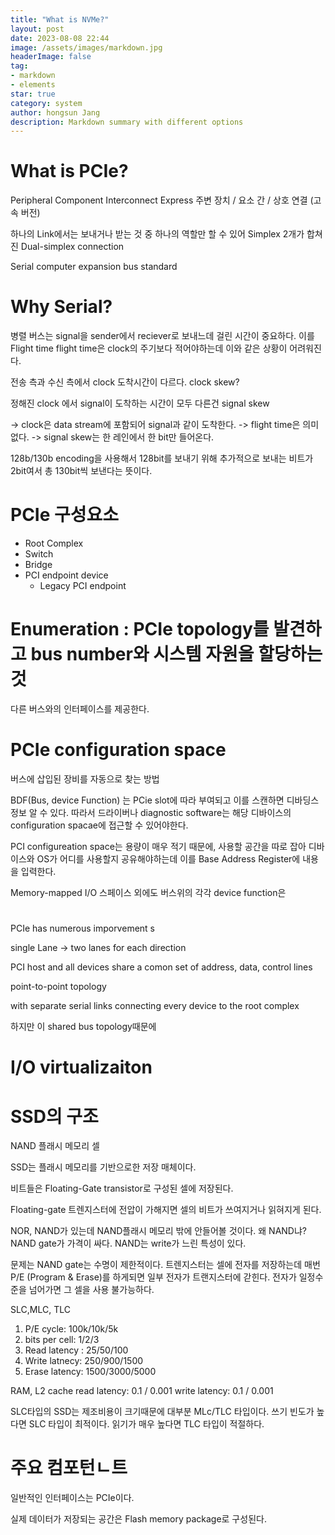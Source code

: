 ```yaml
---
title: "What is NVMe?"
layout: post
date: 2023-08-08 22:44
image: /assets/images/markdown.jpg
headerImage: false
tag:
- markdown
- elements
star: true
category: system
author: hongsun Jang
description: Markdown summary with different options
---
```


# What is PCIe?
Peripheral Component Interconnect Express
주변 장치 / 요소 간 / 상호 연결 (고속 버전) 

하나의 Link에서는 보내거나 받는 것 중 하나의 역할만 할 수 있어
Simplex 2개가 합쳐진 Dual-simplex connection


Serial computer expansion bus standard

# Why Serial?

병렬 버스는 signal을 sender에서 reciever로 보내느데 걸린 시간이 중요하다. 이를 Flight time
flight time은 clock의 주기보다 적어야하는데 이와 같은 상황이 어려워진다.

전송 측과 수신 측에서 clock 도착시간이 다르다. clock skew?

정해진 clock 에서 signal이 도착하는 시간이 모두 다른건 signal skew

-> clock은 data stream에 포함되어 signal과 같이 도착한다. -> flight time은 의미 없다.
-> signal skew는 한 레인에서 한 bit만 들어온다.

128b/130b encoding을 사용해서 128bit를 보내기 위해 추가적으로 보내는 비트가 2bit여서 총 130bit씩 보낸다는 뜻이다.

# PCIe 구성요소
- Root Complex
- Switch
- Bridge
- PCI endpoint device
    - Legacy PCI endpoint

# Enumeration : PCIe topology를 발견하고 bus number와 시스템 자원을 할당하는 것


다른 버스와의 인터페이스를 제공한다.
# PCIe configuration space
버스에 삽입된 장비를 자동으로 찾는 방법

BDF(Bus, device Function) 는 PCie slot에 따라 부여되고 이를 스캔하면 디바딩스 정보 알 수 있다.
따라서 드라이버나 diagnostic software는 해당 디바이스의 configuration spacae에 접근할 수 있어야한다.

PCI configureation space는 용량이 매우 적기 때문에, 사용할 공간을 따로 잡아 디바이스와 OS가 어디를 사용할지 공유해야하는데 이를 Base Address Register에 내용을 입력한다. 

Memory-mapped I/O 스페이스 외에도 버스위의 각각 device function은 




#

PCIe has numerous imporvement s

single Lane -> two lanes for each direction

PCI host and all devices share a comon set of address, data, control lines

point-to-point topology 

with separate serial links connecting every device to the root complex

하지만 이 shared bus topology때문에 


# I/O virtualizaiton



# SSD의 구조

NAND 플래시 메모리 셀

SSD는 플래시 메모리를 기반으로한 저장 매체이다.

비트들은 Floating-Gate transistor로 구성된 셀에 저장된다. 

Floating-gate 트렌지스터에 전압이 가해지면 셀의 비트가 쓰여지거나 읽혀지게 된다.

NOR, NAND가 있는데 NAND플래시 메모리 밖에 안들어볼 것이다.
왜 NAND냐? NAND gate가 가격이 싸다.
NAND는 write가 느린 특성이 있다.


문제는 NAND gate는 수명이 제한적이다.
트렌지스터는 셀에 전자를 저장하는데 매번 P/E (Program & Erase)를 하게되면 일부 전자가 트랜지스터에 갇힌다.
전자가 일정수준을 넘어가면 그 셀을 사용 불가능하다.

SLC,MLC, TLC

1. P/E cycle: 100k/10k/5k
2. bits per cell: 1/2/3
3. Read latency : 25/50/100
4. Write latnecy: 250/900/1500
5. Erase latency: 1500/3000/5000

RAM, L2 cache
read latency: 0.1 / 0.001
write latency: 0.1 / 0.001

SLC타입의 SSD는 제조비용이 크기때문에
대부분 MLc/TLC 타입이다. 
쓰기 빈도가 높다면 SLC 타입이 최적이다.
읽기가 매우 높다면 TLC  타입이 적절하다.

# 주요 컴포턴ㄴ트
일반적인 인터페이스는 PCIe이다.
 
실제 데이터가 저장되는 공간은 Flash memory package로 구성된다.
